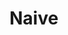 # Naive
<!-- ## 日拱一卒，功不唐捐 -->

<!-- [![GitHub Streak](https://streak-stats.demolab.com/?user=XiaoXKKK)](https://git.io/streak-stats) -->
